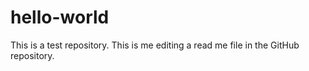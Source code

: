 # hello-world
This is a test repository.
This is me editing a read me file in the GitHub repository.
